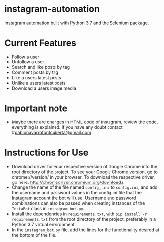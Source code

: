 # instagram-automation
Instagram automation built with Python 3.7 and the Selenium package. 


# Current Features
- Follow a user
- Unfollow a user
- Search and like posts by tag 
- Comment posts by tag
- Like a users latest posts
- Unlike a users latest posts
- Download a users image media


# Important note 
- Maybe there are changes in HTML code of Instagram, review the code, everything is explained. If you have any doubt contact #pablonavarrofontcuberta@gmail.com 

# Instructions for Use
- Download driver for your respective version of Google Chrome into the root directory of the project. To see your Google Chrome version, go to chrome://version/ in your browser. To download the respective driver, go here: http://chromedriver.chromium.org/downloads. 
- Change the name of the file named `config_.ini` to `config.ini`, and add the username and password values in the config.ini file that the Instagram account the bot will use. Username and password combinations can also be passed when creating instances of the `InstaBot` class in `instagram_bot.py`.
- Install the dependencies in `requirements.txt`, with `pip install -r requirements.txt` from the root directory of the project, preferably in a Python 3.7 virtual environment.
- In the `instagram_bot.py` file, add the lines for the functionality desired at the bottom of the file.
